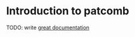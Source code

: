 # Introduction to patcomb

TODO: write [great documentation](http://jacobian.org/writing/what-to-write/)
